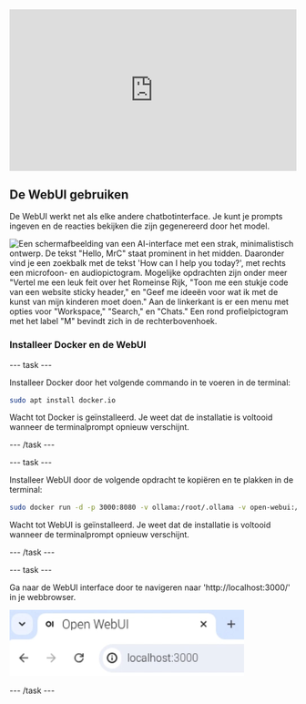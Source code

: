 <html>
  <div style="position: relative; overflow: hidden; padding-top: 56.25%;">
    <iframe style="position: absolute; top: 0; left: 0; right: 0; width: 100%; height: 100%; border: none;" src="https://www.youtube.com/embed/xx0VQ0RJc8A?rel=0&cc_load_policy=1" allowfullscreen allow="accelerometer; autoplay; clipboard-write; encrypted-media; gyroscope; picture-in-picture; web-share">
    </iframe>
  </div>
</html>

## De WebUI gebruiken

De WebUI werkt net als elke andere chatbotinterface. Je kunt je prompts ingeven en de reacties bekijken die zijn gegenereerd door het model.

![Een schermafbeelding van een AI-interface met een strak, minimalistisch ontwerp. De tekst "Hello, MrC" staat prominent in het midden. Daaronder vind je een zoekbalk met de tekst 'How can I help you today?', met rechts een microfoon- en audiopictogram. Mogelijke opdrachten zijn onder meer "Vertel me een leuk feit over het Romeinse Rijk, "Toon me een stukje code van een website sticky header," en "Geef me ideeën voor wat ik met de kunst van mijn kinderen moet doen." Aan de linkerkant is er een menu met opties voor "Workspace," "Search," en "Chats." Een rond profielpictogram met het label "M" bevindt zich in de rechterbovenhoek.](images/webUI.png)

### Installeer Docker en de WebUI

\--- task ---

Installeer Docker door het volgende commando in te voeren in de terminal:

```bash
sudo apt install docker.io
```

Wacht tot Docker is geïnstalleerd. Je weet dat de installatie is voltooid wanneer de terminalprompt opnieuw verschijnt.

\--- /task ---

\--- task ---

Installeer WebUI door de volgende opdracht te kopiëren en te plakken in de terminal:

```bash
sudo docker run -d -p 3000:8080 -v ollama:/root/.ollama -v open-webui:/app/backend/data --name open-webui --restart always ghcr.io/open-webui/open-webui:ollama
```

Wacht tot WebUI is geïnstalleerd. Je weet dat de installatie is voltooid wanneer de terminalprompt opnieuw verschijnt.

\--- /task ---

\--- task ---

Ga naar de WebUI interface door te navigeren naar 'http://localhost:3000/' in je webbrowser.

![Een browsertabblad met de titel "Open WebUI" toont de URL "localhost:3000" in de adresbalk.](images/localhostURL.png)

\--- /task ---
